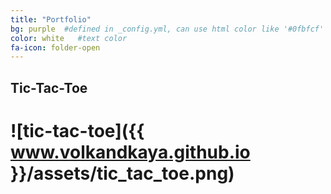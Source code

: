 ```yaml
---
title: "Portfolio"
bg: purple  #defined in _config.yml, can use html color like '#0fbfcf'
color: white   #text color
fa-icon: folder-open
---
```


## Tic-Tac-Toe

# ![tic-tac-toe]({{ www.volkandkaya.github.io }}/assets/tic_tac_toe.png)




